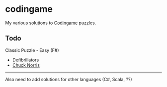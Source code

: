 # codingame

My various solutions to [Codingame](https://www.codingame.com) puzzles.


## Todo

Classic Puzzle - Easy (F#)

* [Defibrillators](https://www.codingame.com/training/easy/defibrillators)
* [Chuck Norris](https://www.codingame.com/training/easy/chuck-norris)

----
Also need to add solutions for other languages (C#, Scala, ??)
